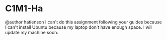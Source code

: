 # C1M1-Ha
@author hatienson
I can't do this assignment following your guides because I can't install Ubuntu because my laptop don't have enough space. I will update my machine soon.
